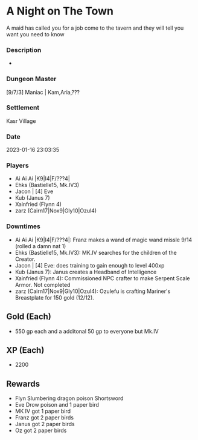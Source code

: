 # A Night on The Town
A maid has called you for a job come to the tavern and they will tell you want you need to know
### Description
-
### Dungeon Master
[9/7/3] Maniac | Kam,Aria,???
### Settlement
Kasr Village
### Date
2023-01-16 23:03:35
### Players
* Ai Ai Ai |K9|I4|F/???4|
* Ehks (Bastielle15, Mk.IV3)
* Jacon | [4] Eve
* Kub (Janus 7)
* Xainfried (Flynn 4)
* zarz (Cairn17|Nox9|Gly10|Ozul4)
### Downtimes
* Ai Ai Ai |K9|I4|F/???4|: Franz makes a wand of magic wand missle 9/14 (rolled a damn nat 1)
* Ehks (Bastielle15, Mk.IV3): MK.IV searches for the children of the Creator.
* Jacon | [4] Eve: does training to gain enough to level 400xp
* Kub (Janus 7): Janus creates a Headband of Intelligence
* Xainfried (Flynn 4): Commissioned NPC crafter to make Serpent Scale Armor. Not completed
* zarz (Cairn17|Nox9|Gly10|Ozul4): Ozulefu is crafting Mariner's Breastplate for 150 gold (12/12).
## Gold (Each)
* 550 gp each and a additonal 50 gp to everyone but Mk.IV
## XP (Each)
* 2200
## Rewards
* Flyn Slumbering dragon poison Shortsword
* Eve Drow poison and 1 paper bird
* MK IV got 1 paper bird
* Franz got 2 paper birds
* Janus got 2 paper birds
* Oz got 2 paper birds